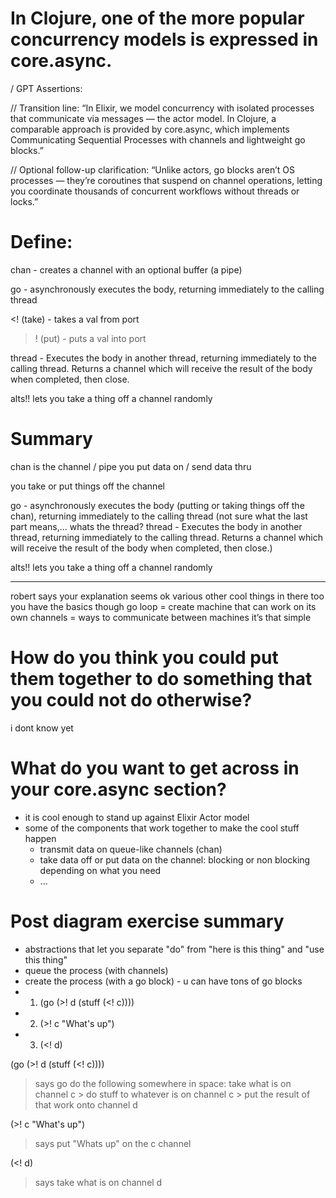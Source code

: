 # In Clojure, one of the more popular concurrency models is expressed in core.async.

/ GPT Assertions:

// Transition line:
“In Elixir, we model concurrency with isolated processes that communicate via messages — the actor model. In Clojure, a comparable approach is provided by core.async, which implements Communicating Sequential Processes with channels and lightweight go blocks.”

// Optional follow-up clarification:
“Unlike actors, go blocks aren’t OS processes — they’re coroutines that suspend on channel operations, letting you coordinate thousands of concurrent workflows without threads or locks.”

# Define:

chan - creates a channel with an optional buffer (a pipe)

go - asynchronously executes the body, returning immediately to the calling thread

<! (take) - takes a val from port

>! (put) - puts a val into port

thread - Executes the body in another thread, returning immediately to the calling thread. Returns a channel which will receive the result of the body when completed, then close.

alts!! lets you take a thing off a channel randomly

# Summary

chan is the channel / pipe you put data on / send data thru

you take or put things off the channel

go - asynchronously executes the body (putting or taking things off the chan), returning immediately to the calling thread (not sure what the last part means,... whats the thread? thread - Executes the body in another thread, returning immediately to the calling thread. Returns a channel which will receive the result of the body when completed, then close.)

alts!! lets you take a thing off a channel randomly

 --------

robert says
your explanation seems ok
various other cool things in there too
you have the basics though
go loop = create machine that can work on its own
channels = ways to communicate between machines
it’s that simple

# How do you think you could put them together to do something that you could not do otherwise?

i dont know yet

# What do you want to get across in your core.async section?

- it is cool enough to stand up against Elixir Actor model
- some of the components that work together to make the cool stuff happen
    - transmit data on queue-like channels (chan)
    - take data off or put data on the channel: blocking or non blocking depending on what you need
    - ...

# Post diagram exercise summary

- abstractions that let you separate "do" from "here is this thing" and "use this thing"
- queue the process (with channels)
- create the process (with a go block) - u can have tons of go blocks
- 1. (go (>! d (stuff (<! c))))
- 2. (>! c "What's up")
- 3. (<! d)

(go (>! d (stuff (<! c))))
> says go do the following somewhere in space: take what is on channel c > do stuff to whatever is on channel c > put the result of that work onto channel d

(>! c "What's up")
> says put "Whats up" on the c channel

(<! d)
> says take what is on channel d